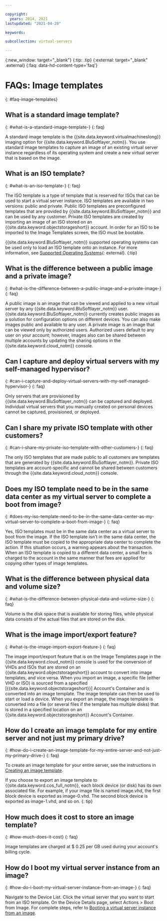 ```yaml
---

copyright:
  years: 2014, 2021
lastupdated: "2021-04-20"

keywords:

subcollection: virtual-servers

---
```



{:new_window: target="_blank"}
{:tip: .tip}
{:external: target="_blank" .external}
{:faq: data-hd-content-type='faq'}

# FAQs: Image templates
{: #faq-image-templates}

## What is a standard image template?
{: #what-is-a-standard-image-template-}
{: faq}

A standard image template is the {{site.data.keyword.virtualmachineslong}} imaging option for {{site.data.keyword.BluSoftlayer_notm}}. You use standard image templates to capture an image of an existing virtual server instance regardless of its operating system and create a new virtual server that is based on the image.

## What is an ISO template?
{: #what-is-an-iso-template-}
{: faq}

The ISO template is a type of template that is reserved for ISOs that can be used to start a virtual server instance. ISO templates are available in two versions: public and private. Public ISO templates are preconfigured templates that are provided by {{site.data.keyword.BluSoftlayer_notm}} and can be used by any customer. Private ISO templates are created by importing an image of an ISO stored on an {{site.data.keyword.objectstorageshort}} account. In order for an ISO to be imported to the Image Templates screen, the ISO must be bootable.

{{site.data.keyword.BluSoftlayer_notm}} supported operating systems can be used only to load an ISO template onto an instance. For more information, see [Supported Operating Systems](/docs/bare-metal?topic=bare-metal-about-software&locale=en#supported-operating-systems-for-ibm-cloud-virtual-servers){: external}.
{:tip}

## What is the difference between a public image and a private image?
{: #what-is-the-difference-between-a-public-image-and-a-private-image-}
{: faq}

A public image is an image that can be viewed and applied to a new virtual server by any {{site.data.keyword.BluSoftlayer_notm}} user. {{site.data.keyword.BluSoftlayer_notm}} currently creates public images as a solution for configuration options on different devices. You can also make images public and available to any user. A private image is an image that can be viewed only by authorized users. Authorized users default to any user on your account; however, images also can be shared between multiple accounts by updating the sharing options in the {{site.data.keyword.cloud_notm}} console.

## Can I capture and deploy virtual servers with my self-managed hypervisor?
{: #can-i-capture-and-deploy-virtual-servers-with-my-self-managed-hypervisor-}
{: faq}

Only servers that are provisioned by {{site.data.keyword.BluSoftlayer_notm}} can be captured and deployed. Individual virtual servers that you manually created on personal devices cannot be captured, provisioned, or deployed.

## Can I share my private ISO template with other customers?
{: #can-i-share-my-private-iso-template-with-other-customers-}
{: faq}

The only ISO templates that are made public to all customers are templates that are generated by {{site.data.keyword.BluSoftlayer_notm}}. Private ISO templates are account-specific and cannot be shared between customers through the {{site.data.keyword.cloud_notm}} console.

## Does my ISO template need to be in the same data center as my virtual server to complete a boot from image?
{: #does-my-iso-template-need-to-be-in-the-same-data-center-as-my-virtual-server-to-complete-a-boot-from-image-}
{: faq}

Yes, ISO templates must be in the same data center as a virtual server to boot from the image. If the ISO template isn't in the same data center, the ISO template must be copied to the appropriate data center to complete the action. If this situation occurs, a warning appears about the transaction. When an ISO template is copied to a different data center, a small fee is charged to the account in the same manner that fees are applied for copying other types of image templates.

## What is the difference between physical data and volume size?
{: #what-is-the-difference-between-physical-data-and-volume-size-}
{: faq}

Volume is the disk space that is available for storing files, while physical data consists of the actual files that are stored on the disk.

## What is the image import/export feature?
{: #what-is-the-image-import-export-feature-}
{: faq}

The image import/export feature that is on the Image Templates page in the {{site.data.keyword.cloud_notm}} console is used for the conversion of VHDs and ISOs that are stored on an {{site.data.keyword.objectstorageshort}} account to convert into image templates, and vice versa. When you import an image, a specific file (either VHD or ISO) is sourced from a specified [{{site.data.keyword.objectstorageshort}}] Account's Container and is converted into an image template. The image template can then be used to start or load a device. When you export an image, the image template is converted into a file (or several files if the template has multiple disks) that is stored in a specified location on an {{site.data.keyword.objectstorageshort}} Account's Container.

## How do I create an image template for my entire server and not just my primary drive?
{: #how-do-i-create-an-image-template-for-my-entire-server-and-not-just-my-primary-drive-}
{: faq}

To create an image template for your entire server, see the instructions in [Creating an image template](/docs/image-templates?topic=image-templates-creating-an-image-template#creating-an-image-template).

If you choose to export an image template to {{site.data.keyword.cos_full_notm}}, each block device (or disk) has its own associated file. For example, if your image file is named image.vhd, the first block device is exported as image-0.vhd. The second block device is exported as image-1.vhd, and so on.
{: tip}

## How much does it cost to store an image template?
{: #how-much-does-it-cost}
{: faq}

Image templates are charged at $ 0.25 per GB used during your account's billing cycle.

## How do I boot my virtual server instance from an image?
{: #how-do-i-boot-my-virtual-server-instance-from-an-image-}
{: faq}

Navigate to the Device List. Click the virtual server that you want to start from an ISO template. On the Device Details page, select Actions > Boot from Image.
For complete steps, refer to [Booting a virtual server instance from an image](/docs/image-templates?topic=image-templates-booting-a-vsi-from-an-image).

